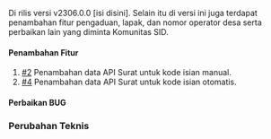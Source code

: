 Di rilis versi v2306.0.0 [isi disini]. Selain itu di versi ini juga terdapat penambahan fitur pengaduan, lapak, dan nomor operator desa serta perbaikan lain yang diminta Komunitas SID.

#### Penambahan Fitur

1. [#2](https://github.com/OpenSID/wiki-opensid-api/issues/2) Penambahan data API Surat untuk kode isian manual.
2. [#4](https://github.com/OpenSID/wiki-opensid-api/issues/4) Penambahan data API Surat untuk kode isian otomatis.

#### Perbaikan BUG

### Perubahan Teknis
